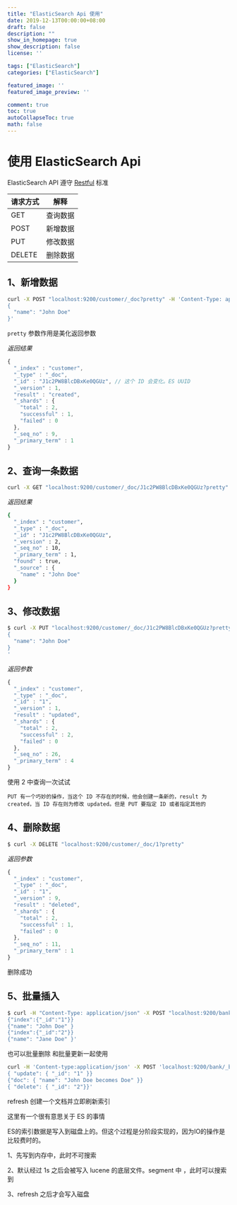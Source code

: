 ```yaml
---
title: "ElasticSearch Api 使用"
date: 2019-12-13T00:00:00+08:00
draft: false
description: ""
show_in_homepage: true
show_description: false
license: ''

tags: ["ElasticSearch"]
categories: ["ElasticSearch"]

featured_image: ''
featured_image_preview: ''

comment: true
toc: true
autoCollapseToc: true
math: false
---
```



# 使用 ElasticSearch Api

ElasticSearch API 遵守 [Restful](http://www.ruanyifeng.com/blog/2014/05/restful_api.html) 标准

| 请求方式 | 解释 |
| --- | --- |
| GET | 查询数据 |
| POST | 新增数据 |
| PUT | 修改数据 |
| DELETE | 删除数据 |

## 1、新增数据

```bash
curl -X POST "localhost:9200/customer/_doc?pretty" -H 'Content-Type: application/json' -d'
{
  "name": "John Doe"
}'
```
`pretty` 参数作用是美化返回参数

*返回结果*
```javascript
{
  "_index" : "customer",
  "_type" : "_doc",
  "_id" : "J1c2PW8BlcDBxKe0QGUz", // 这个 ID 会变化。ES UUID
  "_version" : 1,
  "result" : "created",
  "_shards" : {
    "total" : 2,
    "successful" : 1,
    "failed" : 0
  },
  "_seq_no" : 9,
  "_primary_term" : 1
}
```

## 2、查询一条数据 

```bash
curl -X GET "localhost:9200/customer/_doc/J1c2PW8BlcDBxKe0QGUz?pretty"
```
*返回结果*
```bash
{
  "_index" : "customer",
  "_type" : "_doc",
  "_id" : "J1c2PW8BlcDBxKe0QGUz",
  "_version" : 2,
  "_seq_no" : 10,
  "_primary_term" : 1,
  "found" : true,
  "_source" : {
    "name" : "John Doe"
  }
}
```

## 3、修改数据

```bash
$ curl -X PUT "localhost:9200/customer/_doc/J1c2PW8BlcDBxKe0QGUz?pretty" -H 'Content-Type: application/json' -d'
{
  "name": "John Doe"
}
'
```

*返回参数*
```javascript
{
  "_index" : "customer",
  "_type" : "_doc",
  "_id" : "1",
  "_version" : 1,
  "result" : "updated",
  "_shards" : {
    "total" : 2,
    "successful" : 2,
    "failed" : 0
  },
  "_seq_no" : 26,
  "_primary_term" : 4
}
```

使用 2 中查询一次试试

`PUT 有一个巧妙的操作，当这个 ID 不存在的时候，他会创建一条新的，result 为created，当 ID 存在则为修改 updated。但是 PUT 要指定 ID 或者指定其他的`

## 4、删除数据

```bash
$ curl -X DELETE "localhost:9200/customer/_doc/1?pretty"
```
*返回参数*
```javascript
{
  "_index" : "customer",
  "_type" : "_doc",
  "_id" : "1",
  "_version" : 9,
  "result" : "deleted",
  "_shards" : {
    "total" : 2,
    "successful" : 1,
    "failed" : 0
  },
  "_seq_no" : 11,
  "_primary_term" : 1
}
```
删除成功


## 5、批量插入

```bash
$ curl -H "Content-Type: application/json" -X POST "localhost:9200/bank/_bulk?pretty&refresh" -d '
{"index":{"_id":"1"}}
{"name": "John Doe" }
{"index":{"_id":"2"}}
{"name": "Jane Doe" }'
```

也可以批量删除 和批量更新一起使用

```bash
curl -H 'Content-type:application/json' -X POST 'localhost:9200/bank/_bulk?pretty&refresh' -d '
{ "update": { "_id": "1" }}
{"doc": { "name": "John Doe becomes Doe" }}
{ "delete": { "_id": "2"}}'
```

refresh 创建一个文档并立即刷新索引

这里有一个很有意思关于 ES 的事情

ES的索引数据是写入到磁盘上的。但这个过程是分阶段实现的，因为IO的操作是比较费时的。

1、先写到内存中，此时不可搜索

2、默认经过 1s 之后会被写入 lucene 的底层文件。segment 中 ，此时可以搜索到

3、refresh 之后才会写入磁盘
